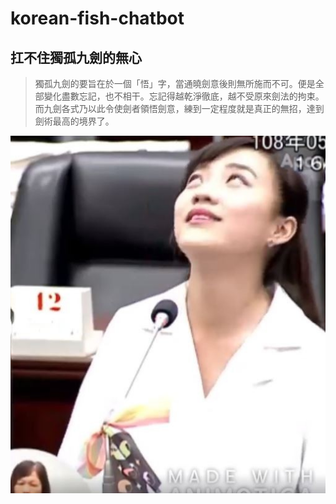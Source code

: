 # korean-fish-chatbot

## 扛不住獨孤九劍的無心
> 獨孤九劍的要旨在於一個「悟」字，當通曉劍意後則無所施而不可。便是全部變化盡數忘記，也不相干。忘記得越乾淨徹底，越不受原來劍法的拘束。而九劍各式乃以此令使劍者領悟劍意，練到一定程度就是真正的無招，達到劍術最高的境界了。

![黃捷翻白眼](https://github.com/RainBoltz/korean-fish-chatbot/blob/master/%E9%BB%83%E6%8D%B7%E7%BF%BB%E7%99%BD%E7%9C%BC.jpg)